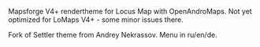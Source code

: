 Mapsforge V4+ rendertheme for Locus Map with OpenAndroMaps. Not yet optimized for LoMaps V4+ - some minor issues there.

Fork of Settler theme from Andrey Nekrassov. Menu in ru/en/de.
